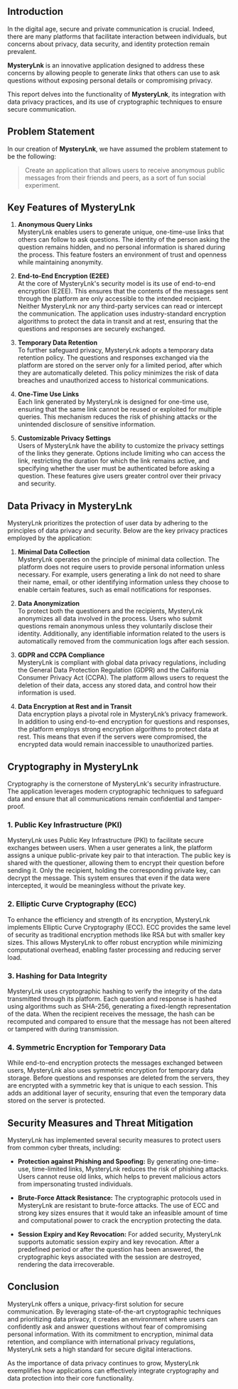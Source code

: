 ## Introduction
In the digital age, secure and private communication is crucial. Indeed, there are many platforms that facilitate interaction between individuals, but concerns about privacy, data security, and identity protection remain prevalent. 

**MysteryLnk** is an innovative application designed to address these concerns by allowing people to generate *links* that others can use to ask questions without exposing personal details or compromising privacy. 

This report delves into the functionality of **MysteryLnk**, its integration with data privacy practices, and its use of cryptographic techniques to ensure secure communication.

## Problem Statement
In our creation of **MysteryLnk**, we have assumed the problem statement to be the following:

> Create an application that allows users to receive anonymous public messages from their friends and peers, as a sort of fun social experiment.


## Key Features of MysteryLnk

1. **Anonymous Query Links**  
    MysteryLnk enables users to generate unique, one-time-use links that others can follow to ask questions. The identity of the person asking the question remains hidden, and no personal information is shared during the process. This feature fosters an environment of trust and openness while maintaining anonymity.
    
2. **End-to-End Encryption (E2EE)**  
    At the core of MysteryLnk's security model is its use of end-to-end encryption (E2EE). This ensures that the contents of the messages sent through the platform are only accessible to the intended recipient. Neither MysteryLnk nor any third-party services can read or intercept the communication. The application uses industry-standard encryption algorithms to protect the data in transit and at rest, ensuring that the questions and responses are securely exchanged.
    
3. **Temporary Data Retention**  
    To further safeguard privacy, MysteryLnk adopts a temporary data retention policy. The questions and responses exchanged via the platform are stored on the server only for a limited period, after which they are automatically deleted. This policy minimizes the risk of data breaches and unauthorized access to historical communications.
    
4. **One-Time Use Links**  
    Each link generated by MysteryLnk is designed for one-time use, ensuring that the same link cannot be reused or exploited for multiple queries. This mechanism reduces the risk of phishing attacks or the unintended disclosure of sensitive information.
    
5. **Customizable Privacy Settings**  
    Users of MysteryLnk have the ability to customize the privacy settings of the links they generate. Options include limiting who can access the link, restricting the duration for which the link remains active, and specifying whether the user must be authenticated before asking a question. These features give users greater control over their privacy and security.
    

## Data Privacy in MysteryLnk

MysteryLnk prioritizes the protection of user data by adhering to the principles of data privacy and security. Below are the key privacy practices employed by the application:

1. **Minimal Data Collection**  
    MysteryLnk operates on the principle of minimal data collection. The platform does not require users to provide personal information unless necessary. For example, users generating a link do not need to share their name, email, or other identifying information unless they choose to enable certain features, such as email notifications for responses.
    
2. **Data Anonymization**  
    To protect both the questioners and the recipients, MysteryLnk anonymizes all data involved in the process. Users who submit questions remain anonymous unless they voluntarily disclose their identity. Additionally, any identifiable information related to the users is automatically removed from the communication logs after each session.
    
3. **GDPR and CCPA Compliance**  
    MysteryLnk is compliant with global data privacy regulations, including the General Data Protection Regulation (GDPR) and the California Consumer Privacy Act (CCPA). The platform allows users to request the deletion of their data, access any stored data, and control how their information is used.
    
4. **Data Encryption at Rest and in Transit**  
    Data encryption plays a pivotal role in MysteryLnk’s privacy framework. In addition to using end-to-end encryption for questions and responses, the platform employs strong encryption algorithms to protect data at rest. This means that even if the servers were compromised, the encrypted data would remain inaccessible to unauthorized parties.
    

## Cryptography in MysteryLnk

Cryptography is the cornerstone of MysteryLnk's security infrastructure. The application leverages modern cryptographic techniques to safeguard data and ensure that all communications remain confidential and tamper-proof.

### 1. **Public Key Infrastructure (PKI)**

MysteryLnk uses Public Key Infrastructure (PKI) to facilitate secure exchanges between users. When a user generates a link, the platform assigns a unique public-private key pair to that interaction. The public key is shared with the questioner, allowing them to encrypt their question before sending it. Only the recipient, holding the corresponding private key, can decrypt the message. This system ensures that even if the data were intercepted, it would be meaningless without the private key.

### 2. **Elliptic Curve Cryptography (ECC)**

To enhance the efficiency and strength of its encryption, MysteryLnk implements Elliptic Curve Cryptography (ECC). ECC provides the same level of security as traditional encryption methods like RSA but with smaller key sizes. This allows MysteryLnk to offer robust encryption while minimizing computational overhead, enabling faster processing and reducing server load.

### 3. **Hashing for Data Integrity**

MysteryLnk uses cryptographic hashing to verify the integrity of the data transmitted through its platform. Each question and response is hashed using algorithms such as SHA-256, generating a fixed-length representation of the data. When the recipient receives the message, the hash can be recomputed and compared to ensure that the message has not been altered or tampered with during transmission.

### 4. **Symmetric Encryption for Temporary Data**

While end-to-end encryption protects the messages exchanged between users, MysteryLnk also uses symmetric encryption for temporary data storage. Before questions and responses are deleted from the servers, they are encrypted with a symmetric key that is unique to each session. This adds an additional layer of security, ensuring that even the temporary data stored on the server is protected.

## Security Measures and Threat Mitigation

MysteryLnk has implemented several security measures to protect users from common cyber threats, including:

- **Protection against Phishing and Spoofing:** By generating one-time-use, time-limited links, MysteryLnk reduces the risk of phishing attacks. Users cannot reuse old links, which helps to prevent malicious actors from impersonating trusted individuals.
    
- **Brute-Force Attack Resistance:** The cryptographic protocols used in MysteryLnk are resistant to brute-force attacks. The use of ECC and strong key sizes ensures that it would take an infeasible amount of time and computational power to crack the encryption protecting the data.
    
- **Session Expiry and Key Revocation:** For added security, MysteryLnk supports automatic session expiry and key revocation. After a predefined period or after the question has been answered, the cryptographic keys associated with the session are destroyed, rendering the data irrecoverable.
    

## Conclusion

MysteryLnk offers a unique, privacy-first solution for secure communication. By leveraging state-of-the-art cryptographic techniques and prioritizing data privacy, it creates an environment where users can confidently ask and answer questions without fear of compromising personal information. With its commitment to encryption, minimal data retention, and compliance with international privacy regulations, MysteryLnk sets a high standard for secure digital interactions.

As the importance of data privacy continues to grow, MysteryLnk exemplifies how applications can effectively integrate cryptography and data protection into their core functionality.